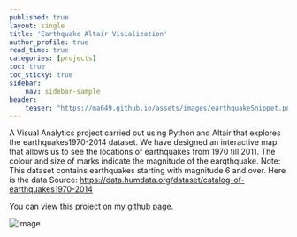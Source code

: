 ```yaml
---
published: true
layout: single
title: 'Earthquake Altair Visialization'
author_profile: true
read_time: true
categories: [projects]
toc: true
toc_sticky: true
sidebar:
    nav: sidebar-sample
header:
    teaser: "https://ma649.github.io/assets/images/earthquakeSnippet.png"
---
```


A Visual Analytics project carried out using Python and Altair that explores the earthquakes1970-2014 dataset. We have designed an interactive map that allows us to see the locations of earthquakes from 1970 till 2011.
The colour and size of marks indicate the magnitude of the earqthquake.  Note: This dataset contains earthquakes starting with magnitude 6 and over. Here is the data Source: https://data.humdata.org/dataset/catalog-of-earthquakes1970-2014

You can view this project on my [github page](https://github.com/ma649/EarthquakeVisualization).

![image](https://ma649.github.io/assets/images/earthquakeSnippet.png)


